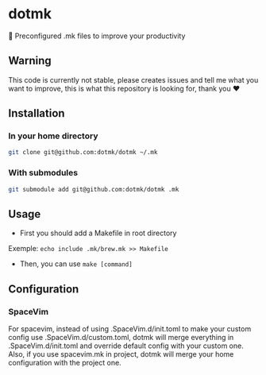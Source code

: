 # dotmk
:muscle: Preconfigured .mk files to improve your productivity

## Warning

This code is currently not stable, please creates issues and tell me what you want to improve, this is what this repository is looking for, thank you :heart:

## Installation

### In your home directory

```bash
git clone git@github.com:dotmk/dotmk ~/.mk
```

### With submodules

```bash
git submodule add git@github.com:dotmk/dotmk .mk
```

## Usage

* First you should add a Makefile in root directory

Exemple: `echo include .mk/brew.mk >> Makefile`

* Then, you can use `make [command]`

## Configuration

### SpaceVim

For spacevim, instead of using .SpaceVim.d/init.toml to make your custom config use .SpaceVim.d/custom.toml,
    dotmk will merge everything in .SpaceVim.d/init.toml and override default config with your custom one.
Also, if you use spacevim.mk in project, dotmk will merge your home configuration with the project one.
